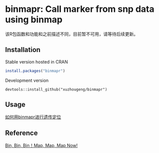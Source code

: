 # binmapr: Call marker from snp data using binmap

该R包函数和功能和之前描述不同，目前暂不可用，请等待后续更新。


## Installation

Stable version hosted in CRAN

```r
install.packages("binmapr")
```

Development version

```
devtools::install_github("xuzhougeng/binmapr")
```

## Usage

[如何用binmapr进行遗传定位](http://xuzhougeng.top/archives/Build-binmap-with-binmapr)

## Reference

[Bin, Bin, Bin！Map, Map, Map Now!](https://mp.weixin.qq.com/s/x6zRylSiPn0LmNtmEGbdAA)

